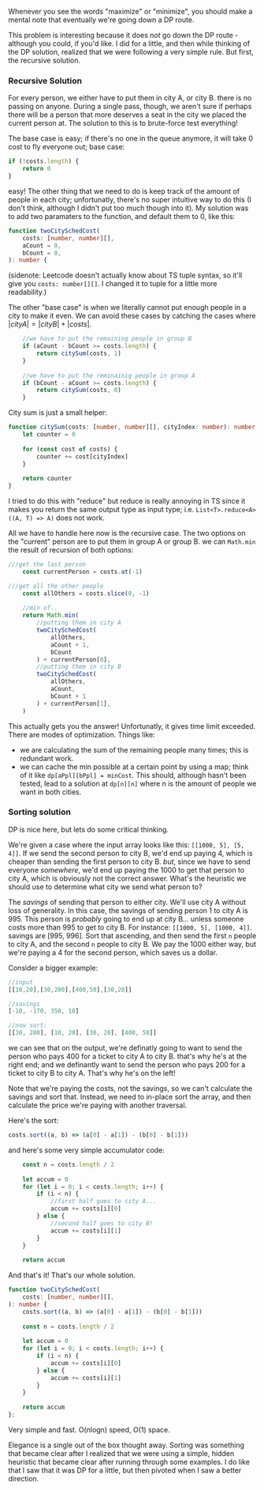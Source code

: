 Whenever you see the words "maximize" or "minimize", you should make a mental note that eventually we're going down a DP route.

This problem is interesting because it does _not_ go down the DP route - although you could, if you'd like. I did for a little, and then while thinking of the DP solution, realized that we were following a very simple rule. But first, the recursive solution.

### Recursive Solution

For every person, we either have to put them in city A, or city B. there is no passing on anyone. During a single pass, though, we aren't sure if perhaps there will be a person that more deserves a seat in the city we placed the current person at. The solution to this is to brute-force test everything! 

The base case is easy; if there's no one in the queue anymore, it will take 0 cost to fly everyone out; base case:

```typescript
if (!costs.length) {
    return 0
}
```

easy! The other thing that we need to do is keep track of the amount of people in each city; unfortunatly, there's no super intuitive way to do this (I don't think, although I didn't put too much though into it). My solution was to add two paramaters to the function, and default them to 0, like this:

```typescript
function twoCitySchedCost(
    costs: [number, number][],
    aCount = 0,
    bCount = 0,
): number {
```

(sidenote: Leetcode doesn't actually know about TS tuple syntax, so it'll give you `costs: number[][]`. I changed it to tuple for a little more readability.)

The other "base case" is when we literally cannot put enough people in a city to make it even. We can avoid these cases by catching the cases where $|cityA| = |cityB| + |costs|$. 

```typescript
    //we have to put the remaining people in group B
    if (aCount - bCount >= costs.length) {
        return citySum(costs, 1)
    }
    
    //we have to put the reminainig people in group A
    if (bCount - aCount >= costs.length) {
        return citySum(costs, 0)
    }
```

City sum is just a small helper:

```typescript
function citySum(costs: [number, number][], cityIndex: number): number {
    let counter = 0
    
    for (const cost of costs) {
        counter += cost[cityIndex]
    }
    
    return counter
}
```

I tried to do this with "reduce" but reduce is really annoying in TS since it makes you return the same output type as input type; i.e. `List<T>.reduce<A>((A, T) => A)` does not work.

All we have to handle here now is the recursive case. The two options on the "current" person are to put them in group A or group B. we can `Math.min` the result of recursion of both options:

```typescript
///get the last person
    const currentPerson = costs.at(-1)

///get all the other people
    const allOthers = costs.slice(0, -1)
    
    //min of..
    return Math.min(
        //putting them in city A
        twoCitySchedCost(
            allOthers,
            aCount + 1,
            bCount
        ) + currentPerson[0],
        //putting them in city B
        twoCitySchedCost(
            allOthers,
            aCount,
            bCount + 1
        ) + currentPerson[1],
    )
```

This actually gets you the answer! Unfortunatly, it gives time limit exceeded. There are modes of optimization. Things like:

- we are calculating the sum of the remaining people many times; this is redundant work. 
- we can cache the min possible at a certain point by using a map; think of it like `dp[aPpl][bPpl] = minCost`. This should, although hasn't been tested, lead to a solution at `dp[n][n]` where n is the amount of people we want in both cities.

### Sorting solution

DP is nice here, but lets do some critical thinking.

We're given a case where the input array looks like this: `[[1000, 5], [5, 4]]`. If we send the second person to city B, we'd end up paying 4, which is cheaper than sending the first person to city B. _but_, since we have to send everyone _somewhere_, we'd end up paying the 1000 to get that person to city A, which is obviously not the correct answer. What's the heuristic we should use to determine what city we send what person to? 

The _savings_ of sending that person to either city. We'll use city A without loss of generality. In this case, the savings of sending person 1 to city A is 995. This person is _probably_ going to end up at city B... unless someone costs more than 995 to get to city B. For instance: `[[1000, 5], [1000, 4]]`. savings are [995, 996]. Sort that ascending, and then send the first `n` people to city A, and the second `n` people to city B. We pay the 1000 either way, but we're paying a 4 for the second person, which saves us a dollar. 

Consider a bigger example: 

```typescript
//input
[[10,20],[30,200],[400,50],[30,20]]

//savings
[-10, -170, 350, 10]

//now sort:
[[30, 200], [10, 20], [30, 20], [400, 50]]
```

we can see that on the output, we're definatly going to want to send the person who pays 400 for a ticket to city A to city B. that's why he's at the right end; and we definantly want to send the person who pays 200 for a ticket to city B to city A. That's why he's on the left!

Note that we're paying the costs, not the savings, so we can't calculate the savings and sort that. Instead, we need to in-place sort the array, and then calculate the price we're paying with another traversal. 

Here's the sort:

```typescript
costs.sort((a, b) => (a[0] - a[1]) - (b[0] - b[1]))
```

and here's some very simple accumulator code:
```typescript
    const n = costs.length / 2
    
    let accum = 0
    for (let i = 0; i < costs.length; i++) {
        if (i < n) {
            //first half goes to city A...
            accum += costs[i][0]
        } else {
            //second half goes to city B!
            accum += costs[i][1]
        }
    }
    
    return accum
```

And that's it! That's our whole solution.

```typescript
function twoCitySchedCost(
    costs: [number, number][],
): number {
    costs.sort((a, b) => (a[0] - a[1]) - (b[0] - b[1]))
    
    const n = costs.length / 2
    
    let accum = 0
    for (let i = 0; i < costs.length; i++) {
        if (i < n) {
            accum += costs[i][0]
        } else {
            accum += costs[i][1]
        }
    }
    
    return accum
};
```

Very simple and fast. O(nlogn) speed, O(1) space.

Elegance is a single out of the box thought away. Sorting was something that became clear after I realized that we were using a simple, hidden heuristic that became clear after running through some examples. I do like that I saw that it was DP for a little, but then pivoted when I saw a better direction.